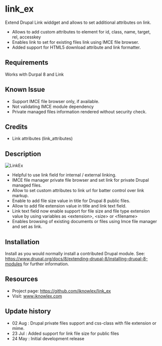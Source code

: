 # link_ex
Extend Drupal Link widdget and allows to set additional attributes on link.
 - Allows to add custom attributes to <a> element for id, class, name, target, rel, accesskey
 - Enables link to set for existing files link using IMCE file browser.
 - Added support for HTML5 download attribute and link formatter.

## Requirements

Works with Durpal 8 and Link


## Known Issue
 - Support IMCE file browser only, if available.
 - Not validating IMCE module dependency 
 - Private managed files information rendered without security check.

## Credits
 - Link attributes (link_attributes)



## Description

![LinkEx](https://user-images.githubusercontent.com/39402077/40540850-8327d6fa-6011-11e8-899c-40bca0dd96a3.png "LinkEx and Imce file manager for link")

- Helpful to use link field for internal / external linking.
- IMCE file manager private file browser and set link for private Drupal managed files. 
- Allow to set custom attributes to link url for batter control over link markup.
- Enable to add file size value in title for Drupal 8 public files.
- Allow to add file extension value in title and link text field.
- Link text field now enable support for file size and file type extension value by using variables as &lt;extension&gt;, &lt;size&gt; or &lt;filename&gt;
- Enables browsing of existing documents or files using Imce file manager and set as link.

## Installation

Install as you would normally install a contributed Drupal module. See:
https://www.drupal.org/docs/8/extending-drupal-8/installing-drupal-8-modules
for further information.

## Resources

- Project page: https://github.com/iknowlex/link_ex
- Visit: www.iknowlex.com

## Update history

- 02 Aug : Drupal private files support and css-class with file extension or mime.
- 23 Jul : Added support for link file size for public files
- 24 May : Initial development release
